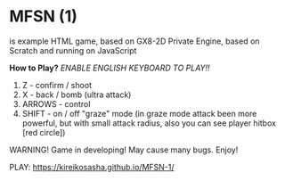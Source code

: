 # MFSN (1)
is example HTML game, based on GX8-2D Private Engine, based on Scratch and running on JavaScript

**How to Play?**
*ENABLE ENGLISH KEYBOARD TO PLAY!!*

1. Z - confirm  / shoot
2. X - back / bomb  (ultra attack)
3. ARROWS - control
4. SHIFT - on / off "graze" mode (in graze mode attack been more powerful, but with small attack radius, also you can see player hitbox [red circle])

WARNING! Game in developing! May cause many bugs. Enjoy!

PLAY: https://kireikosasha.github.io/MFSN-1/
